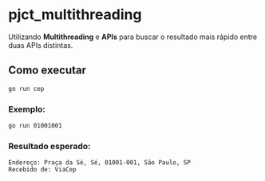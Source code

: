 # pjct_multithreading

Utilizando **Multithreading** e **APIs** para buscar o resultado mais rápido entre duas APIs distintas.

## Como executar

```sh
go run cep
```

### Exemplo:

```sh
go run 01001001
```

### Resultado esperado:

```
Endereço: Praça da Sé, Sé, 01001-001, São Paulo, SP
Recebido de: ViaCep
```

